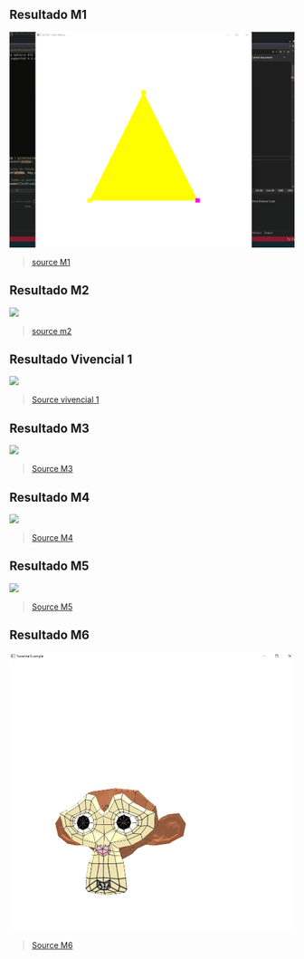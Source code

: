 ## Resultado M1

<img src="./images/git/ola3d.gif" />

> [source M1](https://github.com/vitormarco/AtividadesCG/blob/main/Hello3D%20-%20withShaderClass/Exericio8/Origem.cpp)

## Resultado M2

<img src="./images/git/M2_RESULT.gif" />

> [source m2](https://github.com/vitormarco/AtividadesCG/blob/main/M2/Exericio8/Origem.cpp)

## Resultado Vivencial 1

<img src="./images/git/vivencial_1_result.gif"/>

> [Source vivencial 1](https://github.com/vitormarco/AtividadesCG/blob/main/vivencial_1/Exericio8/Origem.cpp)

## Resultado M3

<img src="./images/git/m3.gif">

> [Source M3](https://github.com/vitormarco/AtividadesCG/blob/main/M3/Exericio8/Origem.cpp)

## Resultado M4

<img src="./images/git/m4.gif">

> [Source M4](https://github.com/vitormarco/AtividadesCG/blob/main/M4/Exericio8/Origem.cpp)

## Resultado M5

<img src="./images/git/m5.gif">

> [Source M5](https://github.com/vitormarco/AtividadesCG/blob/main/M5/Exericio8/Origem.cpp)

## Resultado M6

<img src="./images/git/m6.gif">

> [Source M6](https://github.com/vitormarco/AtividadesCG/blob/main/M5/Exericio8/Origem.cpp)
